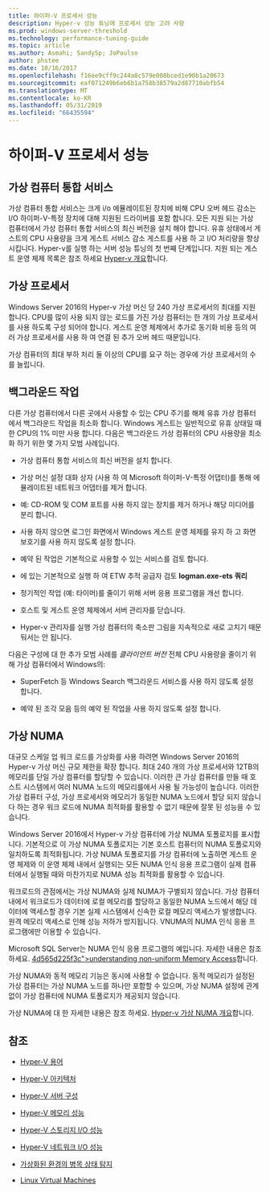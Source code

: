 ```yaml
---
title: 하이퍼-V 프로세서 성능
description: Hyper-v 성능 튜닝에 프로세서 성능 고려 사항
ms.prod: windows-server-threshold
ms.technology: performance-tuning-guide
ms.topic: article
ms.author: Asmahi; SandySp; JoPoulso
author: phstee
ms.date: 10/16/2017
ms.openlocfilehash: f16ee9cff9c244a8c579e008bced1e90b1a20673
ms.sourcegitcommit: eaf071249b6eb6b1a758b38579a2d87710abfb54
ms.translationtype: MT
ms.contentlocale: ko-KR
ms.lasthandoff: 05/31/2019
ms.locfileid: "66435594"
---
```

# <a name="hyper-v-processor-performance"></a>하이퍼-V 프로세서 성능


## <a name="virtual-machine-integration-services"></a>가상 컴퓨터 통합 서비스

가상 컴퓨터 통합 서비스는 크게 i/o 에뮬레이트된 장치에 비해 CPU 오버 헤드 감소는 I/O 하이퍼-V-특정 장치에 대해 지원된 드라이버를 포함 합니다. 모든 지원 되는 가상 컴퓨터에서 가상 컴퓨터 통합 서비스의 최신 버전을 설치 해야 합니다. 유휴 상태에서 게스트의 CPU 사용량을 크게 게스트 서비스 감소 게스트를 사용 하 고 I/O 처리량을 향상 시킵니다. Hyper-v를 실행 하는 서버 성능 튜닝의 첫 번째 단계입니다. 지원 되는 게스트 운영 체제 목록은 참조 하세요 [Hyper-v 개요](https://technet.microsoft.com/library/hh831531.aspx)합니다.

## <a name="virtual-processors"></a>가상 프로세서

Windows Server 2016의 Hyper-v 가상 머신 당 240 가상 프로세서의 최대를 지원합니다. CPU를 많이 사용 되지 않는 로드를 가진 가상 컴퓨터는 한 개의 가상 프로세서를 사용 하도록 구성 되어야 합니다. 게스트 운영 체제에서 추가로 동기화 비용 등의 여러 가상 프로세서를 사용 하 여 연결 된 추가 오버 헤드 때문입니다.

가상 컴퓨터의 최대 부하 처리 둘 이상의 CPU를 요구 하는 경우에 가상 프로세서의 수를 늘립니다.

## <a name="background-activity"></a>백그라운드 작업

다른 가상 컴퓨터에서 다른 곳에서 사용할 수 있는 CPU 주기를 해제 유휴 가상 컴퓨터에서 백그라운드 작업을 최소화 합니다. Windows 게스트는 일반적으로 유휴 상태일 때 한 CPU의 1% 미만 사용 합니다. 다음은 백그라운드 가상 컴퓨터의 CPU 사용량을 최소화 하기 위한 몇 가지 모범 사례입니다.

-   가상 컴퓨터 통합 서비스의 최신 버전을 설치 합니다.

-   가상 머신 설정 대화 상자 (사용 하 여 Microsoft 하이퍼-V-특정 어댑터)를 통해 에뮬레이트된 네트워크 어댑터를 제거 합니다.

-   예: CD-ROM 및 COM 포트를 사용 하지 않는 장치를 제거 하거나 해당 미디어를 분리 합니다.

-   사용 하지 않으면 로그인 화면에서 Windows 게스트 운영 체제를 유지 하 고 화면 보호기를 사용 하지 않도록 설정 합니다.

-   예약 된 작업은 기본적으로 사용할 수 있는 서비스를 검토 합니다.

-   에 있는 기본적으로 실행 하 여 ETW 추적 공급자 검토 **logman.exe-ets 쿼리**

-   정기적인 작업 (예: 타이머)를 줄이기 위해 서버 응용 프로그램을 개선 합니다.

-   호스트 및 게스트 운영 체제에서 서버 관리자를 닫습니다.

-   Hyper-v 관리자를 실행 가상 컴퓨터의 축소판 그림을 지속적으로 새로 고치기 때문 둬서는 안 됩니다.

다음은 구성에 대 한 추가 모범 사례를 *클라이언트 버전* 전체 CPU 사용량을 줄이기 위해 가상 컴퓨터에서 Windows의:

-   SuperFetch 등 Windows Search 백그라운드 서비스를 사용 하지 않도록 설정 합니다.

-   예약 된 조각 모음 등의 예약 된 작업을 사용 하지 않도록 설정 합니다.

## <a name="virtual-numa"></a>가상 NUMA

대규모 스케일 업 워크 로드를 가상화를 사용 하려면 Windows Server 2016의 Hyper-v 가상 머신 규모 제한을 확장 합니다. 최대 240 개의 가상 프로세서와 12TB의 메모리를 단일 가상 컴퓨터를 할당할 수 있습니다. 이러한 큰 가상 컴퓨터를 만들 때 호스트 시스템에서 여러 NUMA 노드의 메모리를에서 사용 될 가능성이 높습니다. 이러한 가상 컴퓨터 구성, 가상 프로세서와 메모리가 동일한 NUMA 노드에서 할당 되지 않습니다 하는 경우 워크 로드에 NUMA 최적화를 활용할 수 없기 때문에 잘못 된 성능을 수 있습니다.

Windows Server 2016에서 Hyper-v 가상 컴퓨터에 가상 NUMA 토폴로지를 표시합니다. 기본적으로 이 가상 NUMA 토폴로지는 기본 호스트 컴퓨터의 NUMA 토폴로지와 일치하도록 최적화됩니다. 가상 NUMA 토폴로지를 가상 컴퓨터에 노출하면 게스트 운영 체제와 이 운영 체제 내에서 실행되는 모든 NUMA 인식 응용 프로그램이 실제 컴퓨터에서 실행될 때와 마찬가지로 NUMA 성능 최적화를 활용할 수 있습니다.

워크로드의 관점에서는 가상 NUMA와 실제 NUMA가 구별되지 않습니다. 가상 컴퓨터 내에서 워크로드가 데이터에 로컬 메모리를 할당하고 동일한 NUMA 노드에서 해당 데이터에 액세스할 경우 기본 실제 시스템에서 신속한 로컬 메모리 액세스가 발생합니다. 원격 메모리 액세스로 인해 성능 저하가 방지됩니다. VNUMA의 NUMA 인식 응용 프로그램에만 이용할 수 있습니다.

Microsoft SQL Server는 NUMA 인식 응용 프로그램의 예입니다. 자세한 내용은 참조 하세요. [4d565d225f3c">understanding non-uniform Memory Access](https://technet.microsoft.com/library/ms178144.aspx)합니다.

가상 NUMA와 동적 메모리 기능은 동시에 사용할 수 없습니다. 동적 메모리가 설정된 가상 컴퓨터는 가상 NUMA 노드를 하나만 포함할 수 있으며, 가상 NUMA 설정에 관계없이 가상 컴퓨터에 NUMA 토폴로지가 제공되지 않습니다.

가상 NUMA에 대 한 자세한 내용은 참조 하세요. [Hyper-v 가상 NUMA 개요](https://technet.microsoft.com/library/dn282282.aspx)합니다.

## <a name="see-also"></a>참조

-   [Hyper-V 용어](terminology.md)

-   [Hyper-V 아키텍처](architecture.md)

-   [Hyper-V 서버 구성](configuration.md)

-   [Hyper-V 메모리 성능](memory-performance.md)

-   [Hyper-V 스토리지 I/O 성능](storage-io-performance.md)

-   [Hyper-V 네트워크 I/O 성능](network-io-performance.md)

-   [가상화된 환경의 병목 상태 탐지](detecting-virtualized-environment-bottlenecks.md)

-   [Linux Virtual Machines](linux-virtual-machine-considerations.md)
